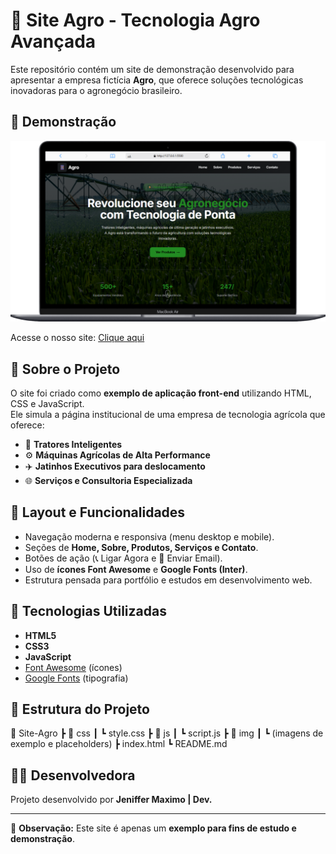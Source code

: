 # 🌱 Site Agro - Tecnologia Agro Avançada

Este repositório contém um site de demonstração desenvolvido para apresentar a empresa fictícia **Agro**, que oferece soluções tecnológicas inovadoras para o agronegócio brasileiro.

## 🎥 Demonstração
![Demonstração do site](img/Macbook.png)

Acesse o nosso site: [Clique aqui]([https://meusite.com](https://jeniffer-mxm.github.io/Site-Agro/))


## 📌 Sobre o Projeto
O site foi criado como **exemplo de aplicação front-end** utilizando HTML, CSS e JavaScript.  
Ele simula a página institucional de uma empresa de tecnologia agrícola que oferece:

- 🚜 **Tratores Inteligentes**  
- ⚙️ **Máquinas Agrícolas de Alta Performance**  
- ✈️ **Jatinhos Executivos para deslocamento**  
- 🌐 **Serviços e Consultoria Especializada**

## 🎨 Layout e Funcionalidades
- Navegação moderna e responsiva (menu desktop e mobile).  
- Seções de **Home, Sobre, Produtos, Serviços e Contato**.  
- Botões de ação (📞 Ligar Agora e 📧 Enviar Email).  
- Uso de **ícones Font Awesome** e **Google Fonts (Inter)**.  
- Estrutura pensada para portfólio e estudos em desenvolvimento web.  

## 🚀 Tecnologias Utilizadas
- **HTML5**  
- **CSS3**  
- **JavaScript**  
- [Font Awesome](https://fontawesome.com/) (ícones)  
- [Google Fonts](https://fonts.google.com/) (tipografia)  

## 📂 Estrutura do Projeto
📁 Site-Agro
┣ 📂 css
┃ ┗ style.css
┣ 📂 js
┃ ┗ script.js
┣ 📂 img
┃ ┗ (imagens de exemplo e placeholders)
┣ index.html
┗ README.md


## 👩‍💻 Desenvolvedora
Projeto desenvolvido por **Jeniffer Maximo | Dev.**   

---

📢 **Observação:** Este site é apenas um **exemplo para fins de estudo e demonstração**.  
